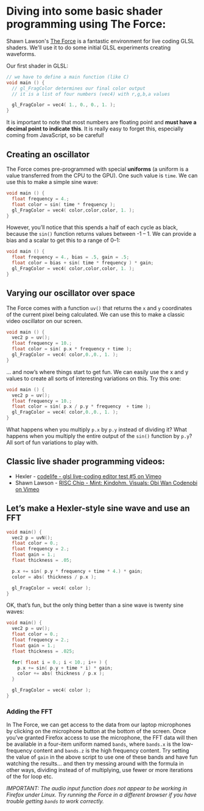 # Diving into some basic shader programming using The Force:

Shawn Lawson's [The Force](https://shawnlawson.github.io/The_Force/) is a fantastic environment for live coding GLSL shaders. We'll use it to do some initial GLSL experiments creating waveforms.

Our first shader in GLSL:
```c
// we have to define a main function (like C)
void main () {
  // gl_FragColor determines our final color output
  // it is a list of four numbers (vec4) with r,g,b,a values

  gl_FragColor = vec4( 1., 0., 0., 1. );
}
```

It is important to note that most numbers are floating point and **must have a decimal point to indicate this**. It is really easy to forget this, especially coming from JavaScript, so be careful!

## Creating an oscillator
The Force comes pre-programmed with special **uniforms** (a uniform is a value transferred from the CPU to the GPU). One such value is `time`. We can use this to make a simple sine wave:

```c
void main () {
  float frequency = 4.;
  float color = sin( time * frequency );
  gl_FragColor = vec4( color,color,color, 1. );
}
```

However, you’ll notice that this spends a half of each cycle as black, because the `sin()` function returns values between -1 – 1. We can provide a bias and a scalar to get this to a range of 0–1:

```c
void main () {
  float frequency = 4., bias = .5, gain = .5;
  float color = bias + sin( time * frequency ) * gain;
  gl_FragColor = vec4( color,color,color, 1. );
}
```

## Varying our oscillator over space
The Force comes with a function `uv()` that returns the `x` and `y` coordinates of the current pixel being calculated. We can use this to make a classic video oscillator on our screen.

```c
void main () {
  vec2 p = uv();
  float frequency = 10.;
  float color = sin( p.x * frequency + time );
  gl_FragColor = vec4( color,0.,0., 1. );
}
```

… and now’s where things start to get fun. We can easily use the x and y values to create all sorts of interesting variations on this. Try this one:

```c
void main () {
  vec2 p = uv();
  float frequency = 10.;
  float color = sin( p.x / p.y * frequency  + time );
  gl_FragColor = vec4( color,0.,0., 1. );
}
```

What happens when you multiply `p.x` by `p.y` instead of dividing it? What happens when you multiply the entire output of the `sin()` function by `p.y`? All sort of fun variations to play with.

## Classic live shader programming videos:

- Hexler - [codelife - glsl live-coding editor test #5 on Vimeo](https://vimeo.com/51993089)
- Shawn Lawson - [RISC Chip - Mint: Kindohm. Visuals: Obi Wan Codenobi on Vimeo](https://vimeo.com/192920872)

## Let’s make a Hexler-style sine wave and use an FFT
```c
void main() {
  vec2 p = uvN();
  float color = 0.; 
  float frequency = 2.;
  float gain = 1.;
  float thickness = .05;

  p.x += sin( p.y * frequency + time * 4.) * gain; 
  color = abs( thickness / p.x );

  gl_FragColor = vec4( color );
}
```

OK, that’s fun, but the only thing better than a sine wave is twenty sine waves:

```c
void main() {
  vec2 p = uv();
  float color = 0.; 
  float frequency = 2.;
  float gain = 1.;
  float thickness = .025;

  for( float i = 0.; i < 10.; i++ ) { 
    p.x += sin( p.y + time * i) * gain; 
    color += abs( thickness / p.x );
  }

  gl_FragColor = vec4( color );
}
```

### Adding the FFT
In The Force, we can get access to the data from our laptop microphones by clicking on the microphone button at the bottom of the screen. Once you’ve granted Firefox access to use the microphone, the FFT data will then be available in a four-item uniform named `bands`, where `bands.x` is the low-frequency content and `bands.z` is the high frequency content. Try setting the value of `gain` in the above script to use one of these bands and have fun watching the results… and then try messing around with the formula in other ways, dividing instead of of multiplying, use fewer or more iterations of the for loop etc.

*IMPORTANT: The audio input function does not appear to be working in Firefox under Linux. Try running the Force in a different browser if you have trouble getting `bands` to work correctly.*